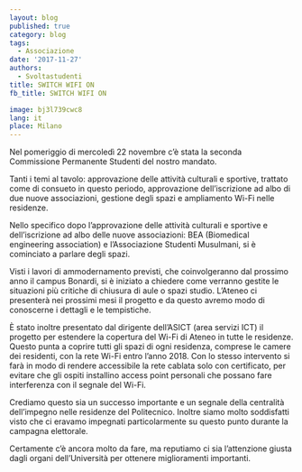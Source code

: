 ```yaml
---
layout: blog
published: true
category: blog
tags:
  - Associazione
date: '2017-11-27'
authors:
  - Svoltastudenti
title: SWITCH WIFI ON
fb_title: SWITCH WIFI ON

image: bj3l739cwc8
lang: it
place: Milano
---
```


Nel pomeriggio di mercoledì 22 novembre c’è stata la seconda Commissione Permanente Studenti del nostro mandato.

Tanti i temi al tavolo: approvazione delle attività culturali e sportive, trattato come di consueto in questo periodo, approvazione dell’iscrizione ad albo di due nuove associazioni, gestione degli spazi e ampliamento Wi-Fi nelle residenze.

Nello specifico dopo l’approvazione delle attività culturali e sportive e dell’iscrizione ad albo delle nuove associazioni: BEA (Biomedical engineering association) e l’Associazione Studenti Musulmani, si è cominciato a parlare degli spazi.

Visti i lavori di ammodernamento previsti, che coinvolgeranno dal prossimo anno il campus Bonardi, si è iniziato a chiedere come verranno gestite le situazioni più critiche di chiusura di aule o spazi studio. L’Ateneo ci presenterà nei prossimi mesi il progetto e da questo avremo modo di conoscerne i dettagli e le tempistiche.

È stato inoltre presentato dal dirigente dell’ASICT (area servizi ICT) il progetto per estendere la copertura del Wi-Fi di Ateneo in tutte le residenze. Questo punta a coprire tutti gli spazi di ogni residenza, comprese le camere dei residenti, con la rete Wi-Fi entro l’anno 2018. Con lo stesso intervento si farà in modo di rendere accessibile la rete cablata solo con certificato, per evitare che gli ospiti installino access point personali che possano fare interferenza con il segnale del Wi-Fi.

Crediamo questo sia un successo importante e un segnale della centralità dell’impegno nelle residenze del Politecnico. Inoltre siamo molto soddisfatti visto che ci eravamo impegnati particolarmente su questo punto durante la campagna elettorale.

  
Certamente c’è ancora molto da fare, ma reputiamo ci sia l’attenzione giusta dagli organi dell’Università per ottenere miglioramenti importanti.
